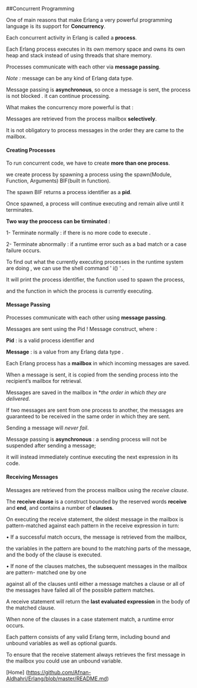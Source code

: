 
##Concurrent Programming

 
One of main reasons that make Erlang a very powerful programming language is its support for **Concurrency**.

Each concurrent activity in Erlang is called a **process**. 

Each Erlang process executes in its own memory space and owns its own heap and stack instead of using threads that share memory.

Processes communicate with each other via **message passing**.

*Note :* message can be any kind of Erlang data type.

Message passing is **asynchronous**, so once a message is sent, the process is not blocked . it can continue processing.

What makes the concurrency more powerful is that :

Messages are retrieved from the process mailbox **selectively**.

It is not obligatory to process messages in the order they are came to the mailbox.

#### Creating Processes

 To run concurrent code, we have to create **more than one process**. 
 
 we create process by spawning a process using the spawn(Module, Function, Arguments) BIF(built in function).
 
 The spawn BIF returns a process identifier as a **pid**.
 
Once spawned, a process will continue executing and remain alive until it terminates.

**Two way the proccess can be tirminated :**

1- Terminate normally : if there is no more code to execute .

2- Terminate abnormally : if a runtime error such as a bad match or a case failure occurs.

To find out what the currently executing processes in the runtime system are doing , we can use the shell command ' i() ' . 

It will print the process identifier, the function used to spawn the process,

and the function in which the process is currently executing.


#### Message Passing

Processes communicate with each other using **message passing**. 

Messages are sent using the Pid ! Message construct, where :

**Pid** : is a valid process identifier and

**Message** : is a value from any Erlang data type .

Each Erlang process has a **mailbox** in which incoming messages are saved.

When a message is sent, it is copied from the sending process into the recipient’s mailbox for retrieval.

Messages are saved in the mailbox in **the order in which they are delivered*.

If two messages are sent from one process to another, the messages are guaranteed to be received in the same order in which they are sent.

Sending a message will *never fail*.

Message passing is **asynchronous** : a sending process will not be suspended after sending a message; 

it will instead immediately continue executing the next expression in its code.


#### Receiving Messages

Messages are retrieved from the process mailbox using the *receive clause*. 

The **receive clause** is a construct bounded by the reserved words **receive** and **end**, and contains a number of **clauses**.

On executing the receive statement, the oldest message in the mailbox is pattern-matched against each pattern in the receive expression in turn:

• If a successful match occurs, the message is retrieved from the mailbox, 

  the variables in the pattern are bound to the matching parts of the message, and the body of the clause is executed.
  
• If none of the clauses matches, the subsequent messages in the mailbox are pattern- matched one by one

against all of the clauses until either a message matches a clause or all of the messages have failed all of the possible pattern matches.
 
 A receive statement will return the **last evaluated expression** in the body of the matched clause.
 
 When none of the clauses in a case statement match, a runtime error occurs.
 
 Each pattern consists of any valid Erlang term, including bound and unbound variables as well as optional guards.

To ensure that the receive statement always retrieves the first message in the mailbox you could use an unbound variable.

[Home] (https://github.com/Afnan-Aldhahri/Erlang/blob/master/README.md) 
